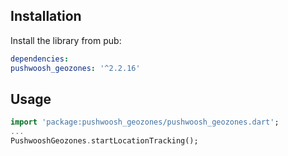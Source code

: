 ## Installation

Install the library from pub:

```yaml
dependencies:
pushwoosh_geozones: '^2.2.16'
```

## Usage
```dart
import 'package:pushwoosh_geozones/pushwoosh_geozones.dart';
...
PushwooshGeozones.startLocationTracking();
```
